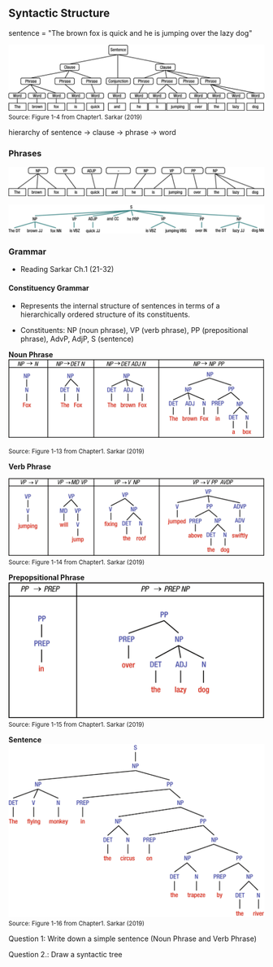 ## Syntactic Structure

sentence = "The brown fox is quick and he is jumping over the lazy dog"

![](_static/sentence.png)
<small>Source: Figure 1-4 from Chapter1. Sarkar (2019) </small>

hierarchy of sentence → clause → phrase → word

### Phrases

![](_static/phrases.png)

![](_static/shallow.png)

### Grammar
- Reading Sarkar Ch.1 (21-32)

#### Constituency Grammar

- Represents the internal structure of sentences in terms of a hierarchically ordered structure of its constituents.

- Constituents: NP (noun phrase), VP (verb phrase), PP (prepositional phrase), AdvP, AdjP, S (sentence)




**Noun Phrase**
![](_static/tree1.png)

<small>Source: Figure 1-13 from Chapter1. Sarkar (2019) </small>

**Verb Phrase**

![](_static/tree2.png)
<small>Source: Figure 1-14 from Chapter1. Sarkar (2019) </small>

**Prepopsitional Phrase**
![](_static/tree3.png)
<small>Source: Figure 1-15 from Chapter1. Sarkar (2019) </small>

**Sentence**
![](_static/tree4.png)
<small>Source: Figure 1-16 from Chapter1. Sarkar (2019) </small>

Question 1: Write down a simple sentence (Noun Phrase and Verb Phrase)

Question 2.: Draw a syntactic tree



